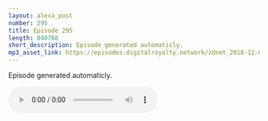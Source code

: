 ```yaml
---
layout: alexa_post
number: 295
title: Episode 295
length: 840768
short_description: Episode generated automaticly.
mp3_asset_link: https://episodes.digitalroyalty.network/zdnet_2018-12-06_01-00-04.mp3
---
```


Episode generated automaticly.

<audio controls>
    <source src="{{ page.mp3_asset_link }}" type="audio/mpeg">
</audio>